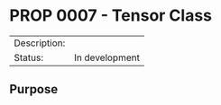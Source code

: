 # PROP 0007 - Tensor Class

|                |                                           |
|:---------------|:------------------------------------------|
| Description:   |                                           |
| Status:        | In development                            |
 

## Purpose
 
